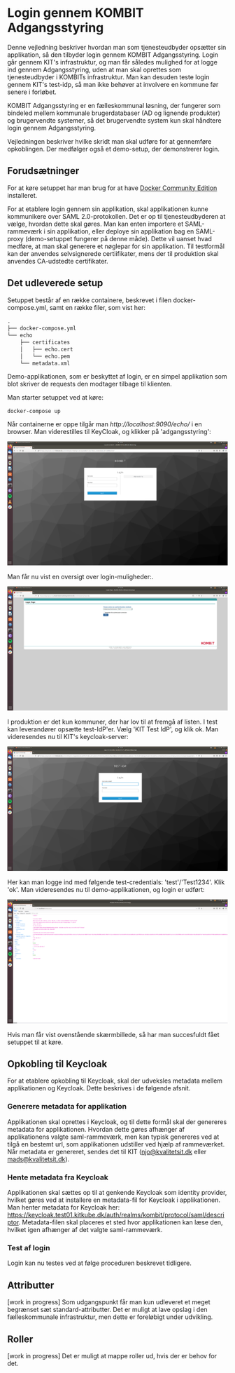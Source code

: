 # Login gennem KOMBIT Adgangsstyring
Denne vejledning beskriver hvordan man som tjenesteudbyder opsætter sin applikation, så den tilbyder login gennem KOMBIT Adgangsstyring. Login går gennem KIT's infrastruktur, og man får således mulighed for at logge ind gennem Adgangsstyring, uden at man skal oprettes som tjenesteudbyder i KOMBITs infrastruktur. Man kan desuden teste login gennem KIT's test-idp, så man ikke behøver at involvere en kommune før senere i forløbet.

KOMBIT Adgangsstyring er en fælleskommunal løsning, der fungerer som bindeled mellem kommunale brugerdatabaser (AD og lignende produkter) og brugervendte systemer, så det brugervendte system kun skal håndtere login gennem Adgangsstyring.

Vejledningen beskriver hvilke skridt man skal udføre for at gennemføre opkoblingen. Der medfølger også et demo-setup, der demonstrerer login.

## Forudsætninger
For at køre setuppet har man brug for at have [Docker Community Edition](https://docs.docker.com/install/) installeret. 

For at etablere login gennem sin applikation, skal applikationen kunne kommunikere over SAML 2.0-protokollen. Det er op til tjenesteudbyderen at vælge, hvordan dette skal gøres. Man kan enten importere et SAML-rammeværk i sin applikation, eller deploye sin applikation bag en SAML-proxy (demo-setuppet fungerer på denne måde). Dette vil uanset hvad medføre, at man skal generere et nøglepar for sin applikation. Til testformål kan der anvendes selvsignerede certiifikater, mens der til produktion skal anvendes CA-udstedte certifikater.

## Det udleverede setup
Setuppet består af en række containere, beskrevet i filen docker-compose.yml, samt en række filer, som vist her:

```
.
├── docker-compose.yml
└── echo
    ├── certificates
    │   ├── echo.cert
    │   └── echo.pem
    └── metadata.xml

```

Demo-applikationen, som er beskyttet af login, er en simpel applikation som blot skriver de requests den modtager tilbage til klienten.

Man starter setuppet ved at køre:

```
docker-compose up
```

Når containerne er oppe tilgår man _http://localhost:9090/echo/_ i en browser. Man viderestilles til KeyCloak, og klikker på 'adgangsstyring':

![keycloak](images/keycloak_login.png)

Man får nu vist en oversigt over login-muligheder:.

![adgangsstyring](images/adgangsstyring_login.png)

I produktion er det kun kommuner, der har lov til at fremgå af listen. I test kan leverandører opsætte test-IdP'er. Vælg 'KIT Test IdP', og klik ok. Man videresendes nu til KIT's keycloak-server:

![test-idp](images/test_idp.png)

Her kan man logge ind med følgende test-credentials: 'test'/'Test1234'. Klik 'ok'. Man videresendes nu til demo-applikationen, og login er udført:

![echo](images/echo.png)

Hvis man får vist ovenstående skærmbillede, så har man succesfuldt fået setuppet til at køre.

## Opkobling til Keycloak
For at etablere opkobling til Keycloak, skal der udveksles metadata mellem applikationen og Keycloak. Dette beskrives i de følgende afsnit.

### Generere metadata for applikation
Applikationen skal oprettes i Keycloak, og til dette formål skal der genereres metadata for applikationen. Hvordan dette gøres afhænger af applikationens valgte saml-rammeværk, men kan typisk genereres ved at tilgå en bestemt url, som applikationen udstiller ved hjælp af rammeværket. Når metadata er genereret, sendes det til KIT (njo@kvalitetsit.dk eller mads@kvalitetsit.dk).

### Hente metadata fra Keycloak
Applikationen skal sættes op til at genkende Keycloak som identity provider, hvilket gøres ved at installere en metadata-fil for Keycloak i applikationen. Man henter metadata for Keycloak her: https://keycloak.test01.kitkube.dk/auth/realms/kombit/protocol/saml/descriptor. Metadata-filen skal placeres et sted hvor applikationen kan læse den, hvilket igen afhænger af det valgte saml-rammeværk.

### Test af login
Login kan nu testes ved at følge proceduren beskrevet tidligere.

## Attributter
[work in progress] Som udgangspunkt får man kun udleveret et meget begrænset sæt standard-attributter. Det er muligt at lave opslag i den fælleskommunale infrastruktur, men dette er foreløbigt under udvikling.

## Roller
[work in progress] Det er muligt at mappe roller ud, hvis der er behov for det.

